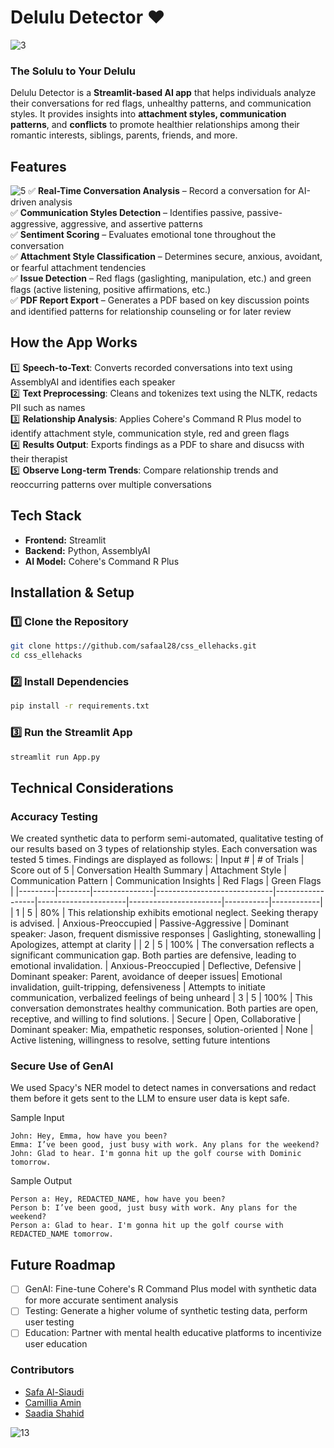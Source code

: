 
# Delulu Detector ❤️
![3](https://github.com/user-attachments/assets/77cb78f9-f9a0-48b4-8dfc-dda3a0e7c9df)

### The Solulu to Your Delulu
Delulu Detector is a **Streamlit-based AI app** that helps individuals analyze their conversations for red flags, unhealthy patterns, and communication styles. It provides insights into **attachment styles, communication patterns**, and **conflicts** to promote healthier relationships among their romantic interests, siblings, parents, friends, and more.

## Features

![5](https://github.com/user-attachments/assets/e6bdb7db-54d7-4ded-9720-4a0a94ea2bbd)
✅ **Real-Time Conversation Analysis** – Record a conversation for AI-driven analysis  
✅ **Communication Styles Detection** – Identifies passive, passive-aggressive, aggressive, and assertive patterns  
✅ **Sentiment Scoring** – Evaluates emotional tone throughout the conversation  
✅ **Attachment Style Classification** – Determines secure, anxious, avoidant, or fearful attachment tendencies  
✅ **Issue Detection** – Red flags (gaslighting, manipulation, etc.) and green flags (active listening, positive affirmations, etc.)<br>
✅ **PDF Report Export** – Generates a PDF based on key discussion points and identified patterns for relationship counseling or for later review

## How the App Works

1️⃣ **Speech-to-Text**: Converts recorded conversations into text using AssemblyAI and identifies each speaker  
2️⃣ **Text Preprocessing**: Cleans and tokenizes text using the NLTK, redacts PII such as names  
3️⃣ **Relationship Analysis**: Applies Cohere's Command R Plus model to identify attachment style, communication style, red and green flags  
4️⃣ **Results Output**: Exports findings as a PDF to share and disucss with their therapist  
5️⃣ **Observe Long-term Trends**: Compare relationship trends and reoccurring patterns over multiple conversations  

## Tech Stack
- **Frontend:** Streamlit
- **Backend:** Python, AssemblyAI
- **AI Model:** Cohere's Command R Plus

## Installation & Setup

### 1️⃣ Clone the Repository
```bash
git clone https://github.com/safaal28/css_ellehacks.git
cd css_ellehacks
```

### 2️⃣ Install Dependencies
```bash
pip install -r requirements.txt
```

### 3️⃣ Run the Streamlit App
```bash
streamlit run App.py
```

## Technical Considerations

### Accuracy Testing
We created synthetic data to perform semi-automated, qualitative testing of our results based on 3 types of relationship styles. Each conversation was tested 5 times. Findings are displayed as follows:
| Input # | # of Trials | Score out of 5 | Conversation Health Summary | Attachment Style | Communication Pattern | Communication Insights | Red Flags | Green Flags |
|---------|--------|---------------|-----------------------------|------------------|----------------------|-----------------------|-----------|------------|
| 1       | 5      | 80%           | This relationship exhibits emotional neglect. Seeking therapy is advised. | Anxious-Preoccupied | Passive-Aggressive | Dominant speaker: Jason, frequent dismissive responses | Gaslighting, stonewalling | Apologizes, attempt at clarity |
| 2       | 5      | 100%          | The conversation reflects a significant communication gap. Both parties are defensive, leading to emotional invalidation. | Anxious-Preoccupied	| Deflective, Defensive	| Dominant speaker: Parent, avoidance of deeper issues| Emotional invalidation, guilt-tripping, defensiveness	| Attempts to initiate communication, verbalized feelings of being unheard
| 3       | 5      | 100%           | This conversation demonstrates healthy communication. Both parties are open, receptive, and willing to find solutions. |	Secure |	Open, Collaborative	| Dominant speaker: Mia, empathetic responses, solution-oriented | None	| Active listening, willingness to resolve, setting future intentions

### Secure Use of GenAI
We used Spacy's NER model to detect names in conversations and redact them before it gets sent to the LLM to ensure user data is kept safe.

Sample Input
```
John: Hey, Emma, how have you been?
Emma: I’ve been good, just busy with work. Any plans for the weekend?
John: Glad to hear. I'm gonna hit up the golf course with Dominic tomorrow.
```

Sample Output
```
Person a: Hey, REDACTED_NAME, how have you been?
Person b: I’ve been good, just busy with work. Any plans for the weekend?
Person a: Glad to hear. I'm gonna hit up the golf course with REDACTED_NAME tomorrow.
```

## Future Roadmap
- [ ] GenAI: Fine-tune Cohere's R Command Plus model with synthetic data for more accurate sentiment analysis
- [ ] Testing: Generate a higher volume of synthetic testing data, perform user testing
- [ ] Education: Partner with mental health educative platforms to incentivize user education  

### Contributors
- [Safa Al-Siaudi](linkedin.com/in/safa-al-siaudi)
- [Camillia Amin](linkedin.com/in/camillia-hanaan-amin)
- [Saadia Shahid](linkedin.com/in/saadia-shahid)

![13](https://github.com/user-attachments/assets/9d0095be-02db-4289-9ae9-cd78e7066452)



